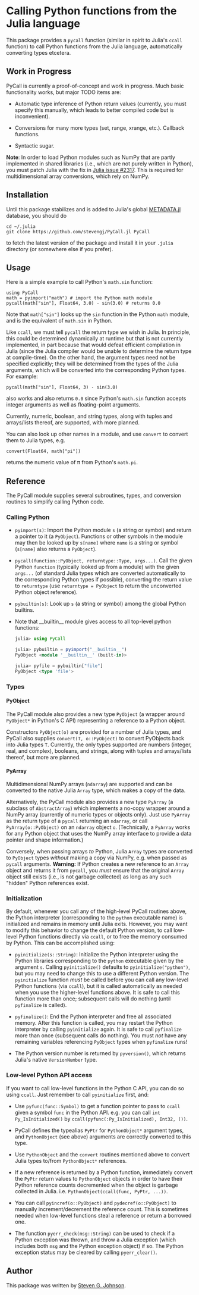 # Calling Python functions from the Julia language

This package provides a `pycall` function (similar in spirit to
Julia's `ccall` function) to call Python functions from the Julia
language, automatically converting types etcetera.

## Work in Progress

PyCall is currently a proof-of-concept and work in progress.  Much
basic functionality works, but major TODO items are:

* Automatic type inference of Python return values (currently, you
  must specify this manually, which leads to better compiled code
  but is inconvenient).

* Conversions for many more types (set, range, xrange, etc.).  Callback
  functions.

* Syntactic sugar.

**Note**: In order to load Python modules such as NumPy that are partly
implemented in shared libraries (i.e., which are not purely written in Python),
you must patch Julia with the fix in [Julia issue #2317](https://github.com/JuliaLang/julia/pull/2317).  This is required for multidimensional array conversions, which rely on NumPy.

## Installation

Until this package stabilizes and is added to Julia's global
[METADATA.jl](https://github.com/JuliaLang/METADATA.jl) database, you should
do

    cd ~/.julia
    git clone https://github.com/stevengj/PyCall.jl PyCall

to fetch the latest version of the package and install it in your
`.julia` directory (or somewhere else if you prefer).

## Usage

Here is a simple example to call Python's `math.sin` function:

    using PyCall
    math = pyimport("math") # import the Python math module
    pycall(math["sin"], Float64, 3.0) - sin(3.0) # returns 0.0

Note that `math["sin"]` looks up the `sin` function in the Python
`math` module, and is the equivalent of `math.sin` in Python.

Like `ccall`, we must tell `pycall` the return type we wish in Julia.
In principle, this could be determined dynamically at runtime but that
is not currently implemented, in part because that would defeat
efficient compilation in Julia (since the Julia compiler would be
unable to determine the return type at compile-time).  On the other
hand, the argument types need not be specified explicitly; they will
be determined from the types of the Julia arguments, which will be
converted into the corresponding Python types.  For example:

    pycall(math["sin"], Float64, 3) - sin(3.0)

also works and also returns `0.0` since Python's `math.sin` function accepts
integer arguments as well as floating-point arguments.

Currently, numeric, boolean, and string types, along with tuples and
arrays/lists thereof, are supported, with more planned.

You can also look up other names in a module, and use `convert` to
convert them to Julia types, e.g.

    convert(Float64, math["pi"])

returns the numeric value of &pi; from Python's `math.pi`.

## Reference

The PyCall module supplies several subroutines, types, and conversion routines
to simplify calling Python code.

### Calling Python

* `pyimport(s)`: Import the Python module `s` (a string or symbol) and
  return a pointer to it (a `PyObject`).   Functions or other symbols
  in the module may then be looked up by `s[name]` where `name` is a string
  or symbol (`s[name]` also returns a `PyObject`).

* `pycall(function::PyObject, returntype::Type, args...)`.   Call the given 
  Python `function` (typically looked up from a module) with the given
  `args...` (of standard Julia types which are converted automatically to
  the corresponding Python types if possible), converting the return value
  to `returntype` (use `returntype = PyObject` to return the unconverted
  Python object reference).

* `pybuiltin(s)`: Look up `s` (a string or symbol) among the global Python
  builtins.

* Note that \_\_builtin\_\_ module gives access to all top-level python functions:
  ```julia 
  julia> using PyCall

  julia> pybuiltin = pyimport("__builtin__")
  PyObject <module '__builtin__' (built-in)>

  julia> pyfile = pybuiltin["file"]
  PyObject <type 'file'>
  ```

### Types

#### PyObject

The PyCall module also provides a new type `PyObject` (a wrapper around
`PyObject*` in Python's C API) representing a reference to a Python object.

Constructors `PyObject(o)` are provided for a number of Julia types,
and PyCall also supplies `convert(T, o::PyObject)` to convert
PyObjects back into Julia types `T`.  Currently, the only types
supported are numbers (integer, real, and complex), booleans, and
strings, along with tuples and arrays/lists thereof, but more are planned.

#### PyArray

Multidimensional NumPy arrays (`ndarray`) are supported and can be
converted to the native Julia `Array` type, which makes a copy of the data.

Alternatively, the PyCall module also provides a new type `PyArray` (a
subclass of `AbstractArray`) which implements a no-copy wrapper around
a NumPy array (currently of numeric types or objects only).  Just use
`PyArray` as the return type of a `pycall` returning an `ndarray`, or
call `PyArray(o::PyObject)` on an `ndarray` object `o`.  (Technically,
a `PyArray` works for any Python object that uses the NumPy array
interface to provide a data pointer and shape information.)

Conversely, when passing arrays *to* Python, Julia `Array` types are
converted to `PyObject` types *without* making a copy via NumPy,
e.g. when passed as `pycall` arguments. **Warning:** If Python creates
a new reference to an `Array` object and returns it from `pycall`, you
*must* ensure that the original `Array` object still exists (i.e., is not
garbage collected) as long as any such "hidden" Python references
exist.

### Initialization

By default, whenever you call any of the high-level PyCall routines
above, the Python interpreter (corresponding to the `python`
executable name) is initialized and remains in memory until Julia
exits.  However, you may want to modify this behavior to change the
default Python version, to call low-level Python functions directly
via `ccall`, or to free the memory consumed by Python.  This can be
accomplished using:

* `pyinitialize(s::String)`: Initialize the Python interpreter using
  the Python libraries corresponding to the `python` executable given
  by the argument `s`.  Calling `pyinitialize()` defaults to
  `pyinitialize("python")`, but you may need to change this to use a
  different Python version.  The `pyinitialize` function *must* be
  called before you can call any low-level Python functions (via
  `ccall`), but it is called automatically as needed when you use the
  higher-level functions above.  It is safe to call this function more
  than once; subsequent calls will do nothing (until `pyfinalize` is
  called).

* `pyfinalize()`: End the Python interpreter and free all associated memory.
  After this function is called, you may restart the Python interpreter
  by calling `pyinitialize` again.  It is safe to call `pyfinalize` more
  than once (subsequent calls do nothing).   You must *not* have any
  remaining variables referencing `PyObject` types when `pyfinalize` runs!

* The Python version number is returned by `pyversion()`, which returns
  Julia's native `VersionNumber` type.

### Low-level Python API access

If you want to call low-level functions in the Python C API, you can
do so using `ccall`.  Just remember to call `pyinitialize` first, and:

* Use `pyfunc(func::Symbol)` to get a function pointer to pass to `ccall`
  given a symbol `func` in the Python API.  e.g. you can call `int Py_IsInitialized()` by `ccall(pyfunc(:Py_IsInitialized), Int32, ())`.

* PyCall defines the typealias `PyPtr` for `PythonObject*` argument types,
  and `PythonObject` (see above) arguments are correctly converted to this
  type.

* Use `PythonObject` and the `convert` routines mentioned above to convert
  Julia types to/from `PythonObject*` references.

* If a new reference is returned by a Python function, immediately
  convert the `PyPtr` return values to `PythonObject` objects in order to
  have their Python reference counts decremented when the object is
  garbage collected in Julia.  i.e. `PythonObject(ccall(func, PyPtr, ...))`.

* You can call `pyincref(o::PyObject)` and `pydecref(o::PyObject)` to
  manually increment/decrement the reference count.  This is sometimes
  needed when low-level functions steal a reference or return a borrowed one.

* The function `pyerr_check(msg::String)` can be used to check if a
  Python exception was thrown, and throw a Julia exception (which includes
  both `msg` and the Python exception object) if so.  The Python 
  exception status may be cleared by calling `pyerr_clear()`.

## Author

This package was written by [Steven G. Johnson](http://math.mit.edu/~stevenj/).
